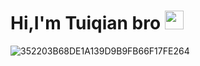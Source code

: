 # Hi,I'm Tuiqian bro <img src="https://user-images.githubusercontent.com/60353745/181254173-bea0a1ff-edb8-4f6f-8a95-3add639567d6.gif?raw=true" width="30px">





![352203B68DE1A139D9B9FB66F17FE264](https://user-images.githubusercontent.com/60353745/181685473-643776f7-b194-453d-9d17-3db52e80650f.png)
